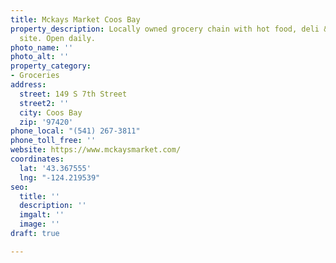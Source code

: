 ```yaml
---
title: Mckays Market Coos Bay
property_description: Locally owned grocery chain with hot food, deli & butcher on
  site. Open daily.
photo_name: ''
photo_alt: ''
property_category:
- Groceries
address:
  street: 149 S 7th Street
  street2: ''
  city: Coos Bay
  zip: '97420'
phone_local: "(541) 267-3811"
phone_toll_free: ''
website: https://www.mckaysmarket.com/
coordinates:
  lat: '43.367555'
  lng: "-124.219539"
seo:
  title: ''
  description: ''
  imgalt: ''
  image: ''
draft: true

---
```

